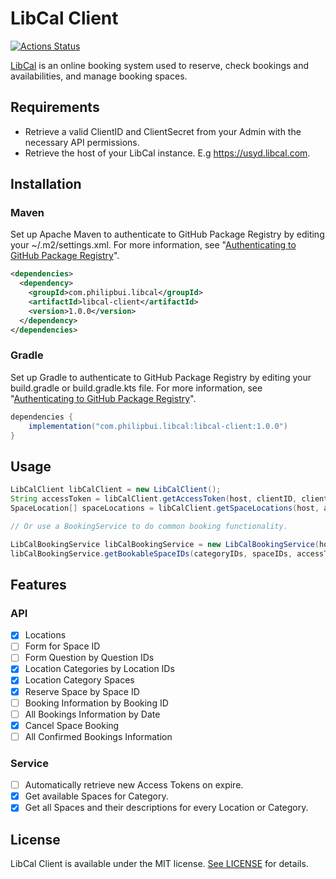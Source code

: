 # LibCal Client
[![Actions Status](https://github.com/philip-bui/libcal-client/workflows/build/badge.svg)](https://github.com/philip-bui/libcal-client/actions)

[LibCal](https://ask.springshare.com/libcal) is an online booking system used to reserve, check bookings and availabilities, and manage booking spaces.

## Requirements

- Retrieve a valid ClientID and ClientSecret from your Admin with the necessary API permissions.
- Retrieve the host of your LibCal instance. E.g https://usyd.libcal.com.

## Installation

### Maven

Set up Apache Maven to authenticate to GitHub Package Registry by editing your ~/.m2/settings.xml. For more information, see "[Authenticating to GitHub Package Registry](https://help.github.com/en/github/managing-packages-with-github-package-registry/configuring-apache-maven-for-use-with-github-package-registry#authenticating-to-github-package-registry)".

```xml
<dependencies>
  <dependency>
    <groupId>com.philipbui.libcal</groupId>
    <artifactId>libcal-client</artifactId>
    <version>1.0.0</version>
  </dependency>
</dependencies>
```

### Gradle

Set up Gradle to authenticate to GitHub Package Registry by editing your build.gradle or build.gradle.kts file. For more information, see "[Authenticating to GitHub Package Registry](https://help.github.com/en/github/managing-packages-with-github-package-registry/configuring-gradle-for-use-with-github-package-registry#authenticating-to-github-package-registry)".

```gradle
dependencies {
    implementation("com.philipbui.libcal:libcal-client:1.0.0")
}
```

## Usage

```java
LibCalClient libCalClient = new LibCalClient();
String accessToken = libCalClient.getAccessToken(host, clientID, clientSecret).getAccessToken();
SpaceLocation[] spaceLocations = libCalClient.getSpaceLocations(host, accessToken);

// Or use a BookingService to do common booking functionality.

LibCalBookingService libCalBookingService = new LibCalBookingService(host, libCalClient, clientID, clientSecret);
libCalBookingService.getBookableSpaceIDs(categoryIDs, spaceIDs, accessToken, dateStart, dateEnd);
```

## Features

### API

- [X] Locations
- [ ] Form for Space ID
- [ ] Form Question by Question IDs
- [X] Location Categories by Location IDs
- [X] Location Category Spaces
- [X] Reserve Space by Space ID
- [ ] Booking Information by Booking ID
- [ ] All Bookings Information by Date
- [X] Cancel Space Booking
- [ ] All Confirmed Bookings Information 

### Service

- [ ] Automatically retrieve new Access Tokens on expire.
- [X] Get available Spaces for Category.
- [X] Get all Spaces and their descriptions for every Location or Category.

## License

LibCal Client is available under the MIT license. [See LICENSE](https://github.com/philip-bui/libcal-client/blob/master/LICENSE) for details.
